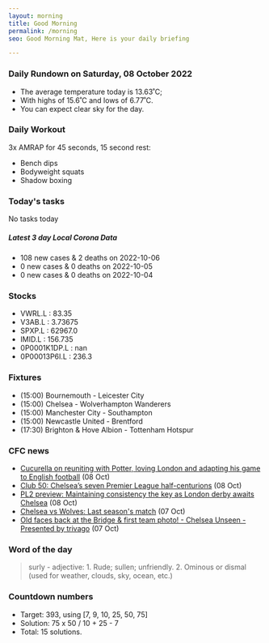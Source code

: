 ```yaml
---
layout: morning
title: Good Morning
permalink: /morning
seo: Good Morning Mat, Here is your daily briefing

---
```


<!-- weather_marker starts -->
### Daily Rundown on Saturday, 08 October 2022

- The average temperature today is 13.63˚C;
- With highs of 15.6˚C and lows of 6.77˚C.
- You can expect clear sky for the day.

<!-- weather_marker ends -->

### Daily Workout
<!-- workout_marker starts -->
3x AMRAP for 45 seconds, 15 second rest:

- Bench dips
- Bodyweight squats
- Shadow boxing

<!-- workout_marker ends -->

### Today's tasks
<!-- task_marker starts -->
No tasks today
<!-- task_marker ends -->

<!-- c19_marker starts -->
##### Latest 3 day Local Corona Data

- 108 new cases & 2 deaths on 2022-10-06
- 0 new cases & 0 deaths on 2022-10-05
- 0 new cases & 0 deaths on 2022-10-04

<!-- c19_marker ends -->

### Stocks

<!-- stocks_marker starts -->

- VWRL.L : 83.35
- V3AB.L : 3.73675
- SPXP.L : 62967.0
- IMID.L : 156.735
- 0P0001K1DP.L : nan
- 0P00013P6I.L : 236.3

<!-- stocks_marker ends -->

### Fixtures

<!-- sports_marker starts -->

<ul>
<li>(15:00) Bournemouth - Leicester City</li>
<li>(15:00) Chelsea - Wolverhampton Wanderers</li>
<li>(15:00) Manchester City - Southampton</li>
<li>(15:00) Newcastle United - Brentford</li>
<li>(17:30) Brighton & Hove Albion - Tottenham Hotspur</li>
</ul>

<!-- sports_marker ends -->

### CFC news

<!-- cfc_marker starts -->
- [Cucurella on reuniting with Potter, loving London and adapting his game to English football](https://chelseafc.com/en/news/article/cucurella-on-reuniting-with-potter-loving-london-and-adapting-his-game-to) (08 Oct)
- [Club 50: Chelsea’s seven Premier League half-centurions](https://chelseafc.com/en/news/article/club-50-chelseas-seven-premier-league-half-centurions) (08 Oct)
- [PL2 preview: Maintaining consistency the key as London derby awaits Chelsea](https://chelseafc.com/en/news/article/pl2-preview-maintaining-consistency-the-key-as-london-derby-awaits-chelsea) (08 Oct)
- [Chelsea vs Wolves: Last season's match](https://chelseafc.com/en/news/article/chelsea-vs-wolves-last-seasons-match) (07 Oct)
- [Old faces back at the Bridge & first team photo! - Chelsea Unseen - Presented by trivago](https://chelseafc.com/en/video/giroud-back-at-the-bridge-and-first-team-photo-or-chelsea-unseen-or) (07 Oct)

<!-- cfc_marker ends -->

### Word of the day
<!-- word_marker starts -->

 > surly - adjective: 1. Rude; sullen; unfriendly. 2. Ominous or dismal (used for weather, clouds, sky, ocean, etc.)

<!-- word_marker ends -->

### Countdown numbers
<!-- game_marker starts -->

- Target: 393, using [7, 9, 10, 25, 50, 75]
- Solution: 75 x 50 / 10 + 25 - 7
- Total: 15 solutions.

<!-- game_marker ends -->